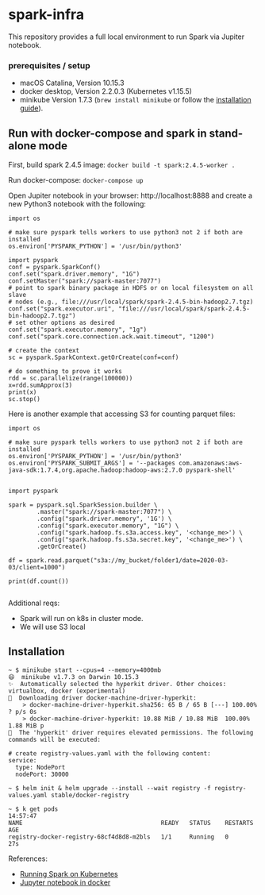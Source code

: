 # spark-infra  
  
This repository provides a full local environment to run Spark via Jupiter notebook.  
### prerequisites / setup
- macOS Catalina, Version 10.15.3
- docker desktop, Version 2.2.0.3 (Kubernetes v1.15.5)
- minikube Version 1.7.3 (`brew install minikube` or follow the [installation guide](https://kubernetes.io/docs/tasks/tools/install-minikube/)).   

 ## Run with docker-compose and spark in stand-alone mode
First, build spark 2.4.5 image:
 `docker build -t spark:2.4.5-worker .`
 
Run docker-compose:
 `docker-compose up`
 
Open Jupiter notebook in your browser: http://localhost:8888 and create a new Python3 notebook with the following:
```
import os

# make sure pyspark tells workers to use python3 not 2 if both are installed
os.environ['PYSPARK_PYTHON'] = '/usr/bin/python3'

import pyspark
conf = pyspark.SparkConf()
conf.set("spark.driver.memory", "1G")
conf.setMaster("spark://spark-master:7077")
# point to spark binary package in HDFS or on local filesystem on all slave
# nodes (e.g., file:///usr/local/spark/spark-2.4.5-bin-hadoop2.7.tgz)
conf.set("spark.executor.uri", "file:///usr/local/spark/spark-2.4.5-bin-hadoop2.7.tgz")
# set other options as desired
conf.set("spark.executor.memory", "1g")
conf.set("spark.core.connection.ack.wait.timeout", "1200")

# create the context
sc = pyspark.SparkContext.getOrCreate(conf=conf)

# do something to prove it works
rdd = sc.parallelize(range(100000))
x=rdd.sumApprox(3)
print(x)
sc.stop()
```
Here is another example that accessing S3 for counting parquet files:
```
import os

# make sure pyspark tells workers to use python3 not 2 if both are installed
os.environ['PYSPARK_PYTHON'] = '/usr/bin/python3'
os.environ['PYSPARK_SUBMIT_ARGS'] = '--packages com.amazonaws:aws-java-sdk:1.7.4,org.apache.hadoop:hadoop-aws:2.7.0 pyspark-shell'


import pyspark

spark = pyspark.sql.SparkSession.builder \
        .master("spark://spark-master:7077") \
        .config("spark.driver.memory", '1G') \
        .config("spark.executor.memory", "1G") \
        .config("spark.hadoop.fs.s3a.access.key", '<change_me>') \
        .config("spark.hadoop.fs.s3a.secret.key", '<change_me>') \
        .getOrCreate()

df = spark.read.parquet("s3a://my_bucket/folder1/date=2020-03-03/client=1000")

print(df.count())


```




Additional reqs:  
- Spark will run on k8s in cluster mode.  
- We will use S3 local  




## Installation  
```  
~ $ minikube start --cpus=4 --memory=4000mb 
😄  minikube v1.7.3 on Darwin 10.15.3
✨  Automatically selected the hyperkit driver. Other choices: virtualbox, docker (experimental)
💾  Downloading driver docker-machine-driver-hyperkit:
    > docker-machine-driver-hyperkit.sha256: 65 B / 65 B [---] 100.00% ? p/s 0s
    > docker-machine-driver-hyperkit: 10.88 MiB / 10.88 MiB  100.00% 1.88 MiB p
🔑  The 'hyperkit' driver requires elevated permissions. The following commands will be executed:  

# create registry-values.yaml with the following content:
service:
  type: NodePort
  nodePort: 30000

~ $ helm init & helm upgrade --install --wait registry -f registry-values.yaml stable/docker-registry

~ $ k get pods                                                                                                                                                                                                                                              14:57:47
NAME                                       READY   STATUS    RESTARTS   AGE
registry-docker-registry-68cf4d8d8-m2bls   1/1     Running   0          27s
```

References:  
- [Running Spark on Kubernetes](https://tech.olx.com/running-spark-on-kubernetes-a-fully-functional-example-and-why-it-makes-sense-for-olx-d56b6a61fcbe)  
- [Jupyter notebook in docker](https://github.com/jupyter/docker-stacks/blob/master/pyspark-notebook/Dockerfile)
